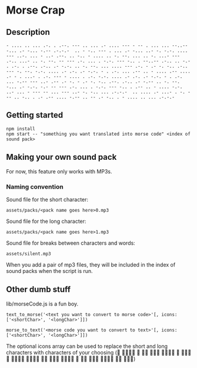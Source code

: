 # Morse Crap
## Description
```- .... .. ... .-. . .--. --- .. ... .- .... --- - -- . ... ... --..-- -... .- -... -.-- .-.-.-  .. - -.. --- . ... .- -... ..- -. -.-. .... --- ..-. ... - ..- .--. .. -.. - .... .. -. --. ... .. -. ...- --- .-.. ...- .. -. --. -- --- .-. ... . -.-. --- -.. . --..-- .-.. .. -.- . .-. . .--. .-.. .- -.-. .. -. --. ... .... --- .-. - .- -. -.. .-.. --- -. --. -.-. .... .- .-. .- -.-. - . .-. ... .-- .. - .... .-- .... .- - . ...- . .-. --- - .... . .-. -.-. .... .- .-. .- -.-. - . .-. ... -.-- --- ..- .-- .- -. - .- -. -.. .--. .-.. .- -.-- .. -. --. -... .- -.-. -.- -- --- .-. ... . -.-. --- -.. . .-- .. - .... -.-. ..- ... - --- -- ... --- ..- -. -.. ... .-.-.-  .. .... .- ...- . -. --- .. -.. . .- .-- .... -.-- .. -- .- -.. . - .... .. ... .-.-.-```

## Getting started
```
npm install
npm start -- "something you want translated into morse code" <index of sound pack>
```

## Making your own sound pack
For now, this feature only works with MP3s.
### Naming convention
Sound file for the short character:
```
assets/packs/<pack name goes here>0.mp3
```
Sound file for the long character:
```
assets/packs/<pack name goes here>1.mp3
```
Sound file for breaks between characters and words:
```
assets/silent.mp3
```

When you add a pair of mp3 files, they will be included in the index of sound packs when the script is run.

## Other dumb stuff
lib/morseCode.js is a fun boy.
```
text_to_morse('<text you want to convert to morse code>'[, icons: ['<shortChar>', '<longChar>']])

morse_to_text('<morse code you want to convert to text>'[, icons: ['<shortChar>', '<longChar>']])
```
The optional icons array can be used to replace the short and long characters with characters of your choosing (🦀 🦀🦀🦀🦞 🦀 🦞🦀 🦀🦀🦀 🦀🦀🦀🦀 🦀 🦀🦞🦀🦀 🦀🦞🦀🦀 🦀🦀🦞🦀 🦀🦀 🦀🦀🦀 🦀🦀🦀🦀 🦀 🦞🦞 🦞🦞🦞 🦀🦞🦞🦞 🦀🦀 🦀🦀🦀)